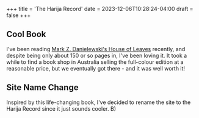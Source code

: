 +++
title = 'The Harija Record'
date = 2023-12-06T10:28:24-04:00
draft = false
+++
## Cool Book
I've been reading [Mark Z. Danielewski's House of Leaves](https://en.wikipedia.org/wiki/House_of_Leaves) recently, and despite being only about 150 or so pages in, I've been loving it. It took a while to find a book shop in Australia selling the full-colour edition at a reasonable price, but we eventually got there - and it was well worth it!

## Site Name Change
Inspired by this life-changing book, I've decided to rename the site to the Harija Record since it just sounds cooler. B)